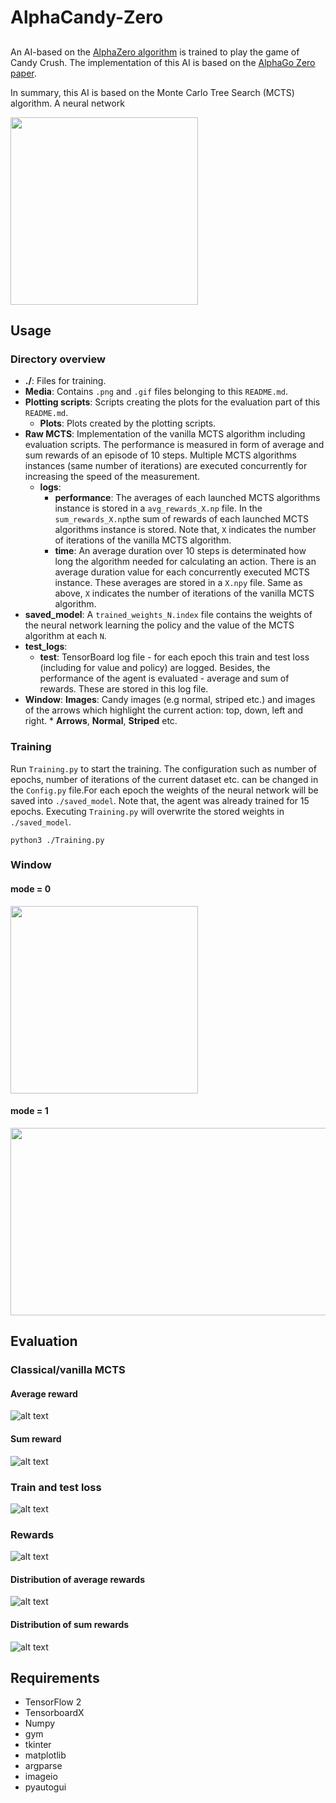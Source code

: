 # AlphaCandy-Zero
##

An AI-based on the [AlphaZero algorithm](https://www.deepmind.com/blog/alphazero-shedding-new-light-on-chess-shogi-and-go) is trained to play the game of Candy Crush. The implementation of this AI is based on the [AlphaGo Zero paper](https://www.deepmind.com/publications/mastering-the-game-of-go-without-human-knowledge).

In summary, this AI is based on the Monte Carlo Tree Search (MCTS) algorithm. A neural network 


<img src="./Media/play_game_mode_0.gif" width="300" height="300">

## Usage

### Directory overview

* **./**: Files for training.
* **Media**: Contains `.png` and `.gif` files belonging to this `README.md`.
* **Plotting scripts**: Scripts creating the plots for the evaluation part of this `README.md`.
    * **Plots**: Plots created by the plotting scripts.
* **Raw MCTS**: Implementation of the vanilla MCTS algorithm including evaluation scripts. The performance is measured in form of average and sum rewards of an episode of 10 steps. Multiple MCTS algorithms instances (same number of iterations) are executed concurrently for increasing the speed of the measurement.
    * **logs**: 
        * **performance**: The averages of each launched MCTS algorithms instance is stored in a `avg_rewards_X.np` file. 
        In the `sum_rewards_X.np`the sum of rewards of each launched MCTS algorithms instance is stored.
        Note that, `X` indicates the number of iterations of the vanilla MCTS algorithm.
        * **time**: An average duration over 10 steps is determinated how long the algorithm needed for calculating an action. There is an average duration value for each concurrently executed MCTS instance. These averages are stored in a `X.npy` file.
        Same as above, `X` indicates the number of iterations of the vanilla MCTS algorithm.
* **saved_model**: A ``trained_weights_N.index`` file contains the weights of the neural network learning the policy and the value of the MCTS algorithm at each `N`.
* **test_logs**: 
    * **test**: TensorBoard log file - for each epoch this train and test loss (including for value and policy) are logged. Besides, the performance of the agent is evaluated - average and sum of rewards. These are stored in this log file.  
* **Window**:
    **Images**: Candy images (e.g normal, striped etc.) and images of the arrows which highlight the current action: top, down, left and right.
        * **Arrows**, **Normal**, **Striped** etc.


### Training

Run `Training.py` to start the training. The configuration such as number of epochs, number of iterations of the current dataset etc. can be changed in the `Config.py` file.For each epoch the weights of the neural network will be saved into `./saved_model`. 
Note that, the agent was already trained for 15 epochs. Executing `Training.py` will overwrite the stored weights in `./saved_model`.

```
python3 ./Training.py
```

### Window 

#### mode = 0

<img src="./Media/play_game_mode_0.gif" width="300" height="300">

#### mode = 1

<img src="./Media/play_game_mode_1.gif" width="1500" height="300">


## Evaluation

### Classical/vanilla MCTS  

#### Average reward

![alt text](./Raw%20MCTS/Plotting%20scripts/Plots/Vanilla_MCTS_performance_avg_reward.png)

#### Sum reward

![alt text](./Raw%20MCTS/Plotting%20scripts/Plots/Vanilla_MCTS_performance_sum_reward.png)

### Train and test loss

![alt text](./Plotting%20scripts/Plots/TrainTestLoss.png)

### Rewards

![alt text](./Plotting%20scripts/Plots/AvgSumReward.png)

#### Distribution of average rewards

![alt text](./Plotting%20scripts/Plots/DistriAvgRewards.png)

#### Distribution of sum rewards

![alt text](./Plotting%20scripts/Plots/DistriSumRewards.png)

## Requirements
- TensorFlow 2
- TensorboardX
- Numpy
- gym
- tkinter
- matplotlib
- argparse
- imageio
- pyautogui